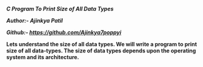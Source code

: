 ***C Program To Print Size of All Data Types***

***Author:- Ajinkya Patil***

***Github:- https://github.com/Ajinkya7poppyi***

**Lets understand the size of all data types. We will write a program to print size of all data-types. The size of data types depends upon the operating system and its architecture.**
